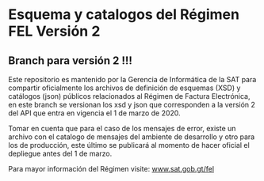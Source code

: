 # Esquema y catalogos del Régimen FEL Versión 2

## Branch para versión 2 !!! ###

Este repositorio es mantenido por la Gerencia de Informática de la SAT para compartir oficialmente los archivos de definición de esquemas (XSD) y catálogos (json) públicos relacionados al Régimen de Factura Electrónica, en este branch se versionan los xsd y json que corresponden a la versión 2 del API que entra en vigencia el 1 de marzo de 2020.

Tomar en cuenta que para el caso de los mensajes de error, existe un archivo con el catalogo de mensajes del ambiente de desarrollo y otro para los de producción, este último se publicará al momento de hacer oficial el depliegue antes del 1 de marzo.

Para mayor información del Régimen visite: www.sat.gob.gt/fel 



